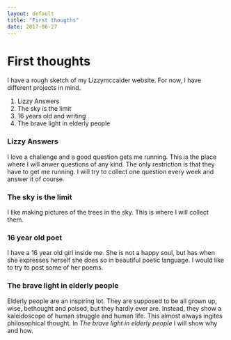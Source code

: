 ```yaml
---
layout: default
title: "First thougths"
date: 2017-06-27
---
```


# First thoughts

I have a rough sketch of my Lizzymccalder website. For now, I have different projects in mind. 

<ol>
<li>Lizzy Answers</li>
<li>The sky is the limit</li>
<li>16 years old and writing</li>
<li>The brave light in elderly people</li>
</ol>

### Lizzy Answers
I love a challenge and a good question gets me running. This is the place where I will anwer questions of any kind. The only restriction is that they have to get me running. I will try to collect one question every week and answer it of course.

### The sky is the limit
I like making pictures of the trees in the sky. This is where I will collect them.

### 16 year old poet
I have a 16 year old girl inside me. She is not a happy soul, but has when she expresses herself she does so in beautiful poetic language. I would like to try to post some of her poems.

### The brave light in elderly people
Elderly people are an inspiring lot. They are supposed to be all grown up, wise, bethought and poised, but they hardly ever are. Instead, they show a kaleidoscope of human struggle and human life. This almost always ingites philosophical thought. In *The brave light in elderly people* I will show why and how.

